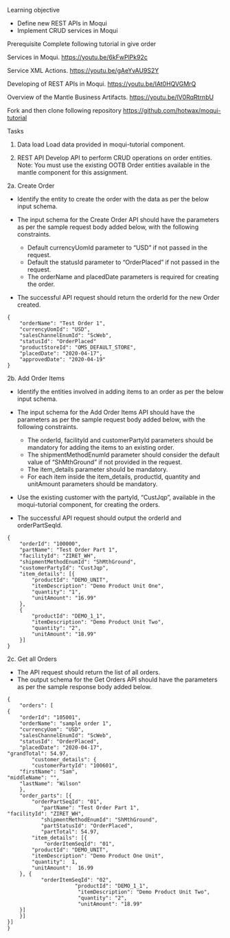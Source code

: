 Learning objective
* Define new REST APIs in Moqui
* Implement CRUD services in Moqui

Prerequisite
Complete following tutorial in give order

Services in Moqui.
https://youtu.be/6kFwPlPk92c

Service XML Actions.
https://youtu.be/gAeYvAU9S2Y

Developing of REST APIs in Moqui.
https://youtu.be/IAt0HQVGMrQ

Overview of the Mantle Business Artifacts.
https://youtu.be/lV0RqRtrnbU

Fork and then clone following repository
https://github.com/hotwax/moqui-tutorial

Tasks 
1. Data load
Load data provided in moqui-tutorial component. 

2. REST API
Develop API to perform CRUD operations on order entities.
Note: You must use the existing OOTB Order entities available in the mantle component for this assignment. 

2a. Create Order
* Identify the entity to create the order with the data as per the below input schema.
* The input schema for the Create Order API should have the parameters as per the sample request body added below, with the following constraints.
  * Default currencyUomId parameter to “USD” if not passed in the request.
  * Default the statusId parameter to “OrderPlaced” if not passed in the request.
  * The orderName and placedDate parameters is required for creating the order.

* The successful API request should return the orderId for the new Order created.

```
{
    "orderName": "Test Order 1",
    "currencyUomId": "USD",
    "salesChannelEnumId": "ScWeb",
    "statusId": "OrderPlaced"
    "productStoreId": "OMS_DEFAULT_STORE",
    "placedDate": "2020-04-17",
    "approvedDate": "2020-04-19"
}
```
2b. Add Order Items
* Identify the entities involved in adding items to an order as per the below input schema.

* The input schema for the Add Order Items API should have the parameters as per the sample request body added below, with the following constraints.
  * The orderId, facilityId and customerPartyId parameters should be mandatory for adding the items to an existing order.
  * The shipmentMethodEnumId parameter should consider the default value of “ShMthGround” if not provided in the request.
  * The item_details parameter should be mandatory.
  * For each item inside the item_details, productId, quantity and unitAmount parameters should be mandatory.

* Use the existing customer with the partyId, “CustJqp”, available in the moqui-tutorial component, for creating the orders.
* The successful API request should output the orderId and orderPartSeqId.

```
{
    "orderId": "100000",
    "partName": "Test Order Part 1",
    "facilityId": "ZIRET_WH",
    "shipmentMethodEnumId": "ShMthGround",
    "customerPartyId": "CustJqp",
    "item_details": [{
        "productId": "DEMO_UNIT",
        "itemDescription": "Demo Product Unit One",
        "quantity": "1",
        "unitAmount": "16.99"
    },
    {
        "productId": "DEMO_1_1",
        "itemDescription": "Demo Product Unit Two",
        "quantity": "2",
        "unitAmount": "18.99"
    }]
}

```
2c. Get all Orders
* The API request should return the list of all orders.
* The output schema for the Get Orders API should have the parameters as per the sample response body added below. 

```
{
	"orders": [
{
	"orderId": "105001",				
	"orderName": "sample order 1",
	"currencyUom": "USD",
	"salesChannelEnumId": "ScWeb",
	"statusId": "OrderPlaced",				
	"placedDate": "2020-04-17",			
"grandTotal": 54.97,
      	"customer_details": {
		"customerPartyId": "100601",
	"firstName": "Sam",	
"middleName": "",				
	"lastName": "Wilson"
	},
	"order_parts": [{
		"orderPartSeqId": "01",	
           "partName": "Test Order Part 1",	
"facilityId": "ZIRET_WH",
           "shipmentMethodEnumId": "ShMthGround",	
           "partStatusId": "OrderPlaced",
           "partTotal": 54.97,
		"item_details": [{
			"orderItemSeqId": "01",		
		"productId": "DEMO_UNIT",
		"itemDescription": "Demo Product One Unit",
		"quantity":  1,
		"unitAmount":  16.99
	}, {
           "orderItemSeqId": "02",
                      "productId": "DEMO_1_1",
                       "itemDescription": "Demo Product Unit Two",
                       "quantity": "2",
                       "unitAmount": "18.99"
    }]
	}]
}]
}



```